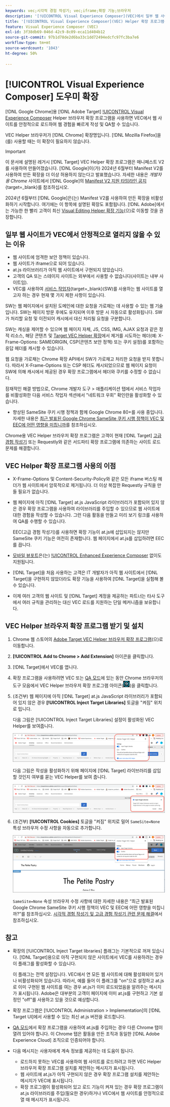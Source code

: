 ```yaml
---
keywords: vec;시각적 경험 작성기; vec;iframe;확장 기능;브라우저
description: '[!UICONTROL Visual Experience Composer](VEC)에서 일부 웹 사이트가 안정적으로 열리지 않는 이유를 알아봅니다. VEC Helper 브라우저 확장 프로그램을 사용하면 VEC에서 웹 사이트를 안정적으로 로드할 수 있습니다.'
title: '[!UICONTROL Visual Experience Composer](VEC) Helper 확장 프로그램을 사용하려면 어떻게 해야 합니까?'
feature: Visual Experience Composer (VEC)
exl-id: 3f38db69-046d-42c9-8c09-eca11d404b12
source-git-commit: 97b1d78de2d6ba33c1dd72494edcfc97fc3ba7e6
workflow-type: tm+mt
source-wordcount: '1043'
ht-degree: 50%

---
```


# [!UICONTROL Visual Experience Composer] 도우미 확장

[!DNL Google Chrome]용 [!DNL Adobe Target] [!UICONTROL Visual Experience Composer](VEC) Helper 브라우저 확장 프로그램을 사용하면 VEC에서 웹 사이트를 안정적으로 로드하여 웹 경험을 빠르게 작성 및 QA할 수 있습니다.

VEC Helper 브라우저가 [!DNL Chrome] 확장명입니다. [!DNL Mozilla Firefox]을(를) 사용할 때는 이 확장이 필요하지 않습니다.

>[!IMPORTANT]
>
>이 문서에 설명된 레거시 [!DNL Target] VEC Helper 확장 프로그램은 매니페스트 V2를 사용하여 만들어졌습니다. [!DNL Google]이(가) 2024년 6월부터 Manifest V2를 사용하여 만든 확장을 더 이상 허용하지 않는다고 발표했습니다. 자세한 내용은 *개발자용 Chrome* 사이트에서 [!DNL Google]의 [Manifest V2 지원 타임라인 공지](https://developer.chrome.com/docs/extensions/develop/migrate/mv2-deprecation-timeline){target=_blank}를 참조하십시오.
>
>2024년 6월부터 [!DNL Google]은(는) Manifest V2를 사용하여 만든 확장을 비활성화하기 시작합니다. 여기에는 이 항목에 설명된 확장도 포함됩니다. [!DNL Adobe]에서는 가능한 한 빨리 고객이 최신 [Visual Editing Helper 확장 기능](/help/main/c-experiences/c-visual-experience-composer/r-troubleshoot-composer/visual-editing-helper-extension.md)(으)로 이동할 것을 권장합니다.

## 일부 웹 사이트가 VEC에서 안정적으로 열리지 않을 수 있는 이유

* 웹 사이트에 엄격한 보안 정책이 있습니다.
* 웹 사이트가 iframe으로 되어 있습니다.
* at.js 라이브러리가 아직 웹 사이트에서 구현되지 않았습니다.
* 고객의 QA 또는 스테이지 사이트는 외부에서 사용할 수 없습니다(사이트는 내부 사이트임).
* VEC를 사용하여 [서비스 작업자](https://developer.mozilla.org/en-US/docs/Web/API/Service_Worker_API){target=_blank}(SW)를 사용하는 웹 사이트를 열고자 하는 경우 현재 몇 가지 제한 사항이 있습니다.

SW는 웹 페이지에서 설치된 도메인에 대한 요청을 가로채는 데 사용할 수 있는 웹 기술입니다. SW는 페이지 방문 후에도 유지되며 이후 방문 시 자동으로 활성화됩니다. SW가 처리할 요청 및 이전되어 캐시에서 대신 처리될 요청을 구분합니다.

SW는 캐싱을 제어할 수 있으며 웹 페이지 자체, JS, CSS, IMG, AJAX 요청과 같은 정적 리소스, 해당 콘텐츠 및 [Target VEC Helper 확장](/help/main/c-experiences/c-visual-experience-composer/r-troubleshoot-composer/vec-helper-browser-extension.md)에서 제거를 시도하는 헤더(예: X-Frame-Options: SAMEORIGIN, CSP(콘텐츠 보안 정책) 또는 쿠키 설정)를 포함하는 응답 헤더를 캐시할 수 있습니다.

웹 요청을 가로채는 Chrome 확장 API에서 SW가 가로채고 처리한 요청을 받지 못합니다. 따라서 X-Frame-Options 또는 CSP 헤더도 캐시되었으므로 웹 페이지 요청이 SW에 의해 캐시에서 제공된 경우 확장 프로그램에서 헤더와 쿠키를 수정할 수 없습니다.

잠재적인 해결 방법으로, Chrome 개발자 도구 > 애플리케이션 탭에서 서비스 작업자를 비활성화한 다음 서비스 작업자 섹션에서 &quot;네트워크 우회&quot; 확인란을 활성화할 수 있습니다.

* 향상된 SameSite 쿠키 시행 정책과 함께 Google Chrome 80+를 사용 중입니다. 자세한 내용은 [최근 발표된 Google Chrome SameSite 쿠키 시행 정책이 VEC 및 EEC에 어떤 영향을 미칩니까](/help/main/c-experiences/c-visual-experience-composer/r-troubleshoot-composer/issues-related-to-the-visual-experience-composer-vec-and-enhanced-experience-composer-eec.md#samesite)를 참조하십시오.

Chrome용 VEC Helper 브라우저 확장 프로그램은 고객이 현재 [!DNL Target] [고급 경험 작성기](/help/main/administrating-target/visual-experience-composer-set-up.md#eec) 또는 Requestly와 같은 서드파티 확장 프로그램에 의존하는 사이트 로드 문제를 해결합니다.

## VEC Helper 확장 프로그램 사용의 이점

* X-Frame-Options 및 Content-Security-Policy와 같은 모든 iframe 버스팅 헤더가 웹 사이트에서 암묵적으로 제거됩니다. 더 이상 복잡한 Requestly 규칙을 만들 필요가 없습니다.
* 웹 페이지에 아직 [!DNL Target] at.js JavaScript 라이브러리가 포함되어 있지 않은 경우 확장 프로그램을 사용하여 라이브러리를 주입할 수 있으므로 웹 사이트에 대한 경험을 작성할 수 있습니다. 그런 다음 활동을 만들고 미리 보기 링크를 사용하여 QA를 수행할 수 있습니다.

  EEC(고급 경험 작성기)를 사용하면 확장 기능이 at.js에 삽입되지는 않지만 SameSite 쿠키 기능은 여전히 존재합니다. 웹 페이지에서 at.js를 삽입하려면 EEC를 끕니다.

* [모바일 뷰포트](/help/main/c-experiences/c-visual-experience-composer/mobile-viewports.md)은(는) [!UICONTROL Enhanced Experience Composer](EEC) 없이도 지원됩니다.
* [!DNL Target]을 처음 사용하는 고객은 IT 개발자가 아직 웹 사이트에서 [!DNL Target]을 구현하지 않았더라도 확장 기능을 사용하여 [!DNL Target]을 실험해 볼 수 있습니다.
* 이제 여러 고객의 웹 사이트 및 [!DNL Target] 계정을 제공하는 파트너는 타사 도구에서 여러 규칙을 관리하는 대신 VEC 로드를 지원하는 단일 메커니즘을 보유합니다.

## VEC Helper 브라우저 확장 프로그램 받기 및 설치

1. Chrome 웹 스토어의 [Adobe Target VEC Helper 브라우저 확장 프로그램](https://chrome.google.com/webstore/detail/adobe-target-vec-helper/ggjpideecfnbipkacplkhhaflkdjagak)(으)로 이동합니다.
1. **[!UICONTROL Add to Chrome > Add Extension]** 아이콘을 클릭합니다.
1. [!DNL Target]에서 VEC를 엽니다.
1. 확장 프로그램을 사용하려면 VEC 또는 [QA 모드](/help/main/c-activities/c-activity-qa/activity-qa.md)에 있는 동안 Chrome 브라우저의 도구 모음에서 VEC Helper 브라우저 확장 프로그램 아이콘(![VEC Helper 아이콘](/help/main/c-experiences/c-visual-experience-composer/r-troubleshoot-composer/assets/vec-help-extension.png))을 클릭합니다.
1. (조건부) 웹 페이지에 아직 [!DNL Target] at.js JavaScript 라이브러리가 포함되어 있지 않은 경우 **[!UICONTROL Inject Target Libraries]** 토글을 &quot;켜짐&quot; 위치로 밉니다.

   다음 그림은 [!UICONTROL Inject Target Libraries] 설정이 활성화된 VEC Helper를 보여줍니다.

   ![VEC helper 1](/help/main/c-experiences/c-visual-experience-composer/r-troubleshoot-composer/assets/vec-help-extension-1.png)

   다음 그림은 작성을 활성화하기 위해 페이지에 [!DNL Target] 라이브러리를 삽입할 것인지 여부를 묻는 VEC Helper를 보여 줍니다.

   ![VEC helper 2](/help/main/c-experiences/c-visual-experience-composer/r-troubleshoot-composer/assets/vec-helper.png)

1. (조건부) **[!UICONTROL Cookies]** 토글을 &quot;켜짐&quot; 위치로 밀어 `SameSite=None` 특성 브라우저 수정 사항을 자동으로 추가합니다.

   ![VEC Helper 확장 프로그램에서 쿠키를 전환합니다](/help/main/c-experiences/c-visual-experience-composer/r-troubleshoot-composer/assets/cookies-vec-helper.png)

   `SameSite=None` 속성 브라우저 수정 사항에 대한 자세한 내용은 “최근 발표된 Google Chrome SameSite 쿠키 시행 정책이 VEC 및 EEC에 어떤 영향을 미칩니까?”를 참조하십시오. [시각적 경험 작성기 및 고급 경험 작성기 관련 문제 해결](/help/main/c-experiences/c-visual-experience-composer/r-troubleshoot-composer/issues-related-to-the-visual-experience-composer-vec-and-enhanced-experience-composer-eec.md#samesite)에서 참조하십시오.

## 참고

* 확장의 [!UICONTROL Inject Target libraries] 플래그는 기본적으로 꺼져 있습니다. [!DNL Target]용으로 아직 구현되지 않은 사이트에서 VEC를 사용하려는 경우 이 플래그를 활성화할 수 있습니다.

  이 플래그는 전역 설정입니다. VEC에서 연 모든 웹 사이트에 대해 활성화되어 있거나 비활성화되어 있습니다. 따라서, 예를 들어 이 플래그를 &quot;on&quot;으로 설정하고 at.js로 이미 구현된 웹 사이트를 여는 경우 at.js가 이미 로드되었음을 알려주는 메시지가 표시됩니다. Adobe은 대부분의 고객이 페이지에 이미 at.js를 구현하고 기본 설정인 &quot;off&quot;를 사용하고 있을 것으로 예상합니다.

* 확장 프로그램은 [!UICONTROL Administration > Implementation]의 [!DNL Target UI]에서 사용할 수 있는 최신 at.js 버전을 로드합니다.
* [QA 모드](/help/main/c-activities/c-activity-qa/activity-qa.md)에서 확장 프로그램을 사용하여 at.js를 주입하는 경우 다른 Chrome 탭이 열려 있어야 합니다. 이 Chrome 탭은 활동을 만든 조직과 동일한 [!DNL Adobe Experience Cloud] 조직으로 인증되어야 합니다.
* 다음 메시지는 사용자에게 계속 정보를 제공하는 데 도움이 됩니다.

   * 로드하지 못하는 VEC를 사용하여 웹 사이트를 로드하려고 하면 VEC Helper 브라우저 확장 프로그램 설치를 제안하는 메시지가 표시됩니다.
   * 웹 사이트에 at.js가 아직 구현되지 않은 경우 확장 프로그램 설치를 제안하는 메시지가 VEC에 표시됩니다.
   * 확장 프로그램이 활성화되어 있고 로드 기능이 켜져 있는 경우 확장 프로그램이 at.js 라이브러리를 주입(필요한 경우)하거나 VEC에서 웹 사이트를 안정적으로 열 때 메시지가 표시됩니다.

